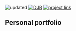 <img src="https://img.shields.io/badge/PersonalPortfolio-updated-blue.svg?style=flat-square" alt="updated"> [![DUB](https://img.shields.io/dub/l/vibe-d.svg?style=flat-square)](https://github.com/serg-gavel/serg-gavel.github.io/blob/master/LICENSE) <a href="https://serg-gavel.github.io/"><img src="https://img.shields.io/badge/project-link-ff69b4.svg?style=flat-square" alt="project link"></a>

## Personal portfolio 

